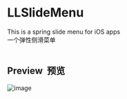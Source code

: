 # LLSlideMenu
This is a spring slide menu for iOS apps<br>
一个弹性侧滑菜单<br><br>

## Preview &nbsp;预览
![image](https://github.com/lilei644/LLSlideMenu/blob/master/Preview/LLSlideMenuPreview.gif)
